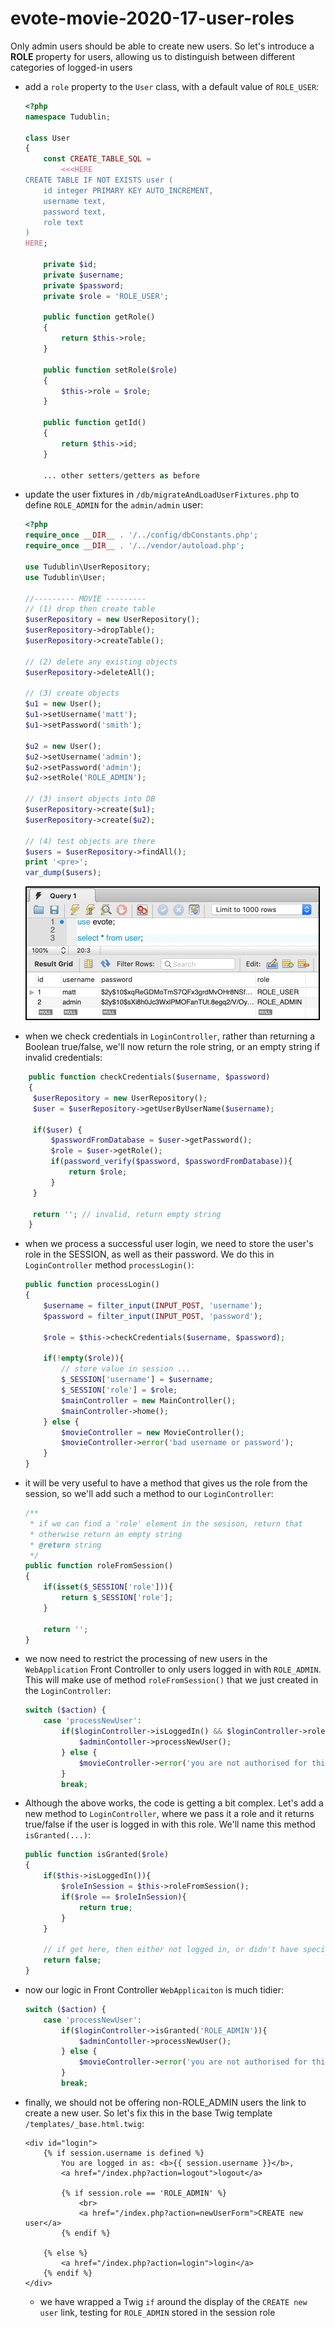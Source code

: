 # evote-movie-2020-17-user-roles

Only admin users should be able to create new users. So let's introduce a **ROLE** property for users, allowing us to distinguish between different categories of logged-in users

- add a `role` property to the `User` class, with a default value of `ROLE_USER`:

    ```php
    <?php
    namespace Tudublin;
    
    class User
    {
        const CREATE_TABLE_SQL =
            <<<HERE
    CREATE TABLE IF NOT EXISTS user (
        id integer PRIMARY KEY AUTO_INCREMENT,
        username text,
        password text,
        role text
    )
    HERE;
    
        private $id;
        private $username;
        private $password;
        private $role = 'ROLE_USER';
    
        public function getRole()
        {
            return $this->role;
        }
    
        public function setRole($role)
        {
            $this->role = $role;
        }
    
        public function getId()
        {
            return $this->id;
        }
    
        ... other setters/getters as before
    ```

- update the user fixtures in `/db/migrateAndLoadUserFixtures.php` to define `ROLE_ADMIN` for the `admin/admin` user:

    ```php
    <?php
    require_once __DIR__ . '/../config/dbConstants.php';
    require_once __DIR__ . '/../vendor/autoload.php';
    
    use Tudublin\UserRepository;
    use Tudublin\User;
    
    //--------- MOVIE ---------
    // (1) drop then create table
    $userRepository = new UserRepository();
    $userRepository->dropTable();
    $userRepository->createTable();
    
    // (2) delete any existing objects
    $userRepository->deleteAll();
    
    // (3) create objects
    $u1 = new User();
    $u1->setUsername('matt');
    $u1->setPassword('smith');
    
    $u2 = new User();
    $u2->setUsername('admin');
    $u2->setPassword('admin');
    $u2->setRole('ROLE_ADMIN');
    
    // (3) insert objects into DB
    $userRepository->create($u1);
    $userRepository->create($u2);
    
    // (4) test objects are there
    $users = $userRepository->findAll();
    print '<pre>';
    var_dump($users);
    ``` 

    ![roles in DB](screenshots/roles_in_db.png)

- when we check credentials in `LoginController`, rather than returning a Boolean true/false, we'll now return the role string, or an empty string if invalid credentials:

```php
    public function checkCredentials($username, $password)
    {
     $userRepository = new UserRepository();
     $user = $userRepository->getUserByUserName($username);
    
     if($user) {
         $passwordFromDatabase = $user->getPassword();
         $role = $user->getRole();
         if(password_verify($password, $passwordFromDatabase)){
             return $role;
         }
     }
    
     return ''; // invalid, return empty string
    }
```

- when we process a successful user login, we need to store the user's role in the SESSION, as well as their password. We do this in `LoginController` method `processLogin()`:

    ```php
    public function processLogin()
    {
        $username = filter_input(INPUT_POST, 'username');
        $password = filter_input(INPUT_POST, 'password');
    
        $role = $this->checkCredentials($username, $password);
    
        if(!empty($role)){
            // store value in session ...
            $_SESSION['username'] = $username;
            $_SESSION['role'] = $role;
            $mainController = new MainController();
            $mainController->home();
        } else {
            $movieController = new MovieController();
            $movieController->error('bad username or password');
        }
    }
    ```

- it will be very useful to have a method that gives us the role from the session, so we'll add such a method to our `LoginController`:

    ```php
    /**
     * if we can find a 'role' element in the sesison, return that
     * otherwise return an empty string
     * @return string
     */
    public function roleFromSession()
    {
        if(isset($_SESSION['role'])){
            return $_SESSION['role'];
        }
    
        return '';
    }
    ```
  
- we now need to restrict the processing of new users in the `WebApplication` Front Controller to only users logged in with `ROLE_ADMIN`. This will make use of method `roleFromSession()` that we just created in the `LoginController`:

    ```php
    switch ($action) {
        case 'processNewUser':
            if($loginController->isLoggedIn() && $loginController->roleFromSession() == 'ROLE_ADMIN'){
                $adminContoller->processNewUser();
            } else {
                $movieController->error('you are not authorised for this action');
            }
            break;
    ```
  
- Although the above works, the code is getting a bit complex. Let's add a new method to `LoginController`, where we pass it a role and it returns true/false if the user is logged in with this role. We'll name this method `isGranted(...)`:

    ```php
    public function isGranted($role)
    {
        if($this->isLoggedIn()){
            $roleInSession = $this->roleFromSession();
            if($role == $roleInSession){
                return true;
            }
        }
    
        // if get here, then either not logged in, or didn't have specified role
        return false;
    }
    ```

- now our logic in Front Controller `WebApplicaiton` is much tidier:

    ```php
    switch ($action) {
        case 'processNewUser':
            if($loginController->isGranted('ROLE_ADMIN')){
                $adminContoller->processNewUser();
            } else {
                $movieController->error('you are not authorised for this action');
            }
            break;
    ```
  
- finally, we should not be offering non-ROLE_ADMIN users the link to create a new user. So let's fix this in the base Twig template `/templates/_base.html.twig`:

    ```twig
    <div id="login">
        {% if session.username is defined %}
            You are logged in as: <b>{{ session.username }}</b>,
            <a href="/index.php?action=logout">logout</a>
    
            {% if session.role == 'ROLE_ADMIN' %}
                <br>
                <a href="/index.php?action=newUserForm">CREATE new user</a>
            {% endif %}
    
        {% else %}
            <a href="/index.php?action=login">login</a>
        {% endif %}
    </div>
    ```
  
    - we have wrapped a Twig `if` around the display of the `CREATE new user` link, testing for `ROLE_ADMIN` stored in the session role

